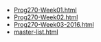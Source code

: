 * [Prog270-Week01.html](Prog270-Week01.html)
* [Prog270-Week02.html](Prog270-Week02.html)
* [Prog270-Week03-2016.html](Prog270-Week03-2016.html)
* [master-list.html](master-list.html)